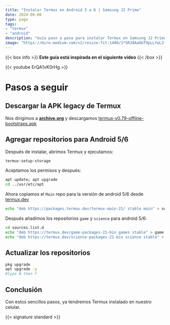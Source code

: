 ```yaml
---
title: "Instalar Termux en Android 5 o 6 | Samsung J2 Prime"
date: 2024-06-08
type: page
tags: 
- "termux"
- "android"
description: "Guía paso a paso para instalar Termux en Samsung J2 Prime... o cualquier otro celular con Android 5 o 6."
image: "https://miro.medium.com/v2/resize:fit:1400/1*5R38Aa6bT9pLLYwL3fwDBA.png"
---
```


{{< box info >}}
**Este guía está inspirada en el siguiente vídeo**
{{< /box >}}

{{< youtube ErQA1vK0rHg >}}


# Pasos a seguir


## Descargar la APK legacy de Termux

Nos dirigimos a [**archive.org**](https://archive.org/download/termux-repositories-legacy) y descargamos [termux-v0.79-offline-bootstraps.apk](https://archive.org/download/termux-repositories-legacy/termux-v0.79-offline-bootstraps.apk)

## Agregar repositorios para Android 5/6

Después de instalar, abrimos Termux y ejecutamos:

```bash
termux-setup-storage
```
Aceptamos los permisos y después:

```bash
apt update; apt upgrade
cd ../usr/etc/apt
```

Ahora copiamos el `Main` repo para la versión de android 5/6 desde [termux.dev](https://packages.termux.dev/)

```bash
echo "deb https://packages.termux.dev/termux-main-21/ stable main" > sources.list
```
Después añadimos los repositorios `game` y `science` para android 5/6:


```bash
cd sources.list.d
echo "deb https://termux.dev/game-packages-21-bin games stable" > game.list
echo "deb https://termux.dev/science-packages-21-bin science stable" > science.list
```

## Actualizar los repositorios

```bash
pkg upgrade
apt upgrade -y
#type N then Y
```

## Conclusión

Con estos sencillos pasos, ya tendremos Termux instalado en nuestro celular. 

{{< signature standard >}}




